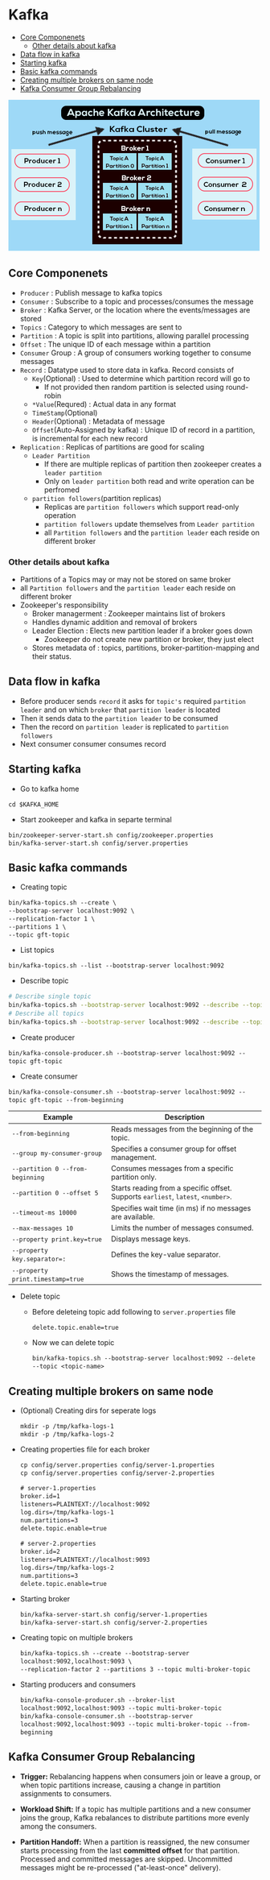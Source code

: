 <h1> Kafka </h1>

- [Core Componenets](#core-componenets)
  - [Other details about kafka](#other-details-about-kafka)
- [Data flow in kafka](#data-flow-in-kafka)
- [Starting kafka](#starting-kafka)
- [Basic kafka commands](#basic-kafka-commands)
- [Creating multiple brokers on same node](#creating-multiple-brokers-on-same-node)
- [Kafka Consumer Group Rebalancing](#kafka-consumer-group-rebalancing)

![alt text](image.png)

## Core Componenets
- `Producer` : Publish message to kafka topics
- `Consumer` : Subscribe to a topic and processes/consumes the message
- `Broker` : Kafka Server, or the location where the events/messages are stored 
- `Topics` : Category to which messages are sent to 
- `Partition` : A topic is split into partitions, allowing parallel processing
- `Offset` : The unique ID of each message within a partition
- `Consumer` Group : A group of consumers working together to consume messages
- `Record` : Datatype used to store data in kafka. Record consists of
  - `Key`(Optional) : Used to determine which partition record will go to 
    - If not provided then random partition is selected using round-robin
  - `*Value`(Requred) : Actual data in any format
  - `TimeStamp`(Optional) 
  - `Header`(Optional) : Metadata of message
  - `Offset`(Auto-Assigned by kafka) : Unique ID of record in a partition, is incremental for each new record
- `Replication` : Replicas of partitions are good for scaling
  - `Leader Partition` 
    - If there are multiple replicas of partition then zookeeper creates a `leader partition`
    - Only on `leader partition` both read and write operation can be perfromed
  - `partition followers`(partition replicas)
    - Replicas are `partition followers` which support read-only operation
    - `partition followers` update themselves from `Leader partition`
    - all `Partition followers` and the `partition leader` each reside on different broker
### Other details about kafka
- Partitions of a Topics may or may not be stored on same broker
- all `Partition followers` and the `partition leader` each reside on different broker
- Zookeeper's responsibility
  - Broker managerment : Zookeeper maintains list of brokers
  - Handles dynamic addition and removal of brokers
  - Leader Election : Elects new partition leader if a broker goes down 
    - Zookeeper do not create new partition or broker, they just elect
  - Stores metadata of : topics, partitions, broker-partition-mapping and their status.

## Data flow in kafka
- Before producer sends `record` it asks for `topic's` required `partition leader` and on which `broker` that `partition leader` is located
- Then it sends data to the `partition leader` to be consumed
- Then the record on `partition leader` is replicated to `partition followers`
- Next consumer consumer consumes record


## Starting kafka
- Go to kafka home

```
cd $KAFKA_HOME
```

- Start zookeeper and kafka in separte terminal

```
bin/zookeeper-server-start.sh config/zookeeper.properties
bin/kafka-server-start.sh config/server.properties
```

## Basic kafka commands
- Creating topic

```
bin/kafka-topics.sh --create \
--bootstrap-server localhost:9092 \
--replication-factor 1 \
--partitions 1 \
--topic gft-topic
```

- List topics

```
bin/kafka-topics.sh --list --bootstrap-server localhost:9092
```

- Describe topic

```bash
# Describe single topic
bin/kafka-topics.sh --bootstrap-server localhost:9092 --describe --topic <topic-name>
# Describe all topics
bin/kafka-topics.sh --bootstrap-server localhost:9092 --describe --topic 
```

- Create producer

```
bin/kafka-console-producer.sh --bootstrap-server localhost:9092 --topic gft-topic
```

- Create consumer

```
bin/kafka-console-consumer.sh --bootstrap-server localhost:9092 --topic gft-topic --from-beginning
```

| **Example**                                         | **Description**                              |
|-----------------------------------------------------|----------------------------------------------|
| `--from-beginning`                                   | Reads messages from the beginning of the topic. |
| `--group my-consumer-group`                          | Specifies a consumer group for offset management. |
| `--partition 0 --from-beginning`                     | Consumes messages from a specific partition only. |
| `--partition 0 --offset 5`                           | Starts reading from a specific offset. Supports `earliest`, `latest`, `<number>`. |
| `--timeout-ms 10000`                                 | Specifies wait time (in ms) if no messages are available. |
| `--max-messages 10`                                  | Limits the number of messages consumed.       |
| `--property print.key=true`                          | Displays message keys.                        |
| `--property key.separator=:`                         | Defines the key-value separator.              |
| `--property print.timestamp=true`                    | Shows the timestamp of messages.              |

- Delete topic
  - Before deleteing topic add following to `server.properties` file

    ```
    delete.topic.enable=true
    ```

  - Now we can delete topic
 
    ```
    bin/kafka-topics.sh --bootstrap-server localhost:9092 --delete --topic <topic-name>
    ```

## Creating multiple brokers on same node
- (Optional) Creating dirs for seperate logs

  ```
  mkdir -p /tmp/kafka-logs-1
  mkdir -p /tmp/kafka-logs-2
  ```

- Creating properties file for each broker
  
  ```
  cp config/server.properties config/server-1.properties
  cp config/server.properties config/server-2.properties
  ```

  ```
  # server-1.properties
  broker.id=1
  listeners=PLAINTEXT://localhost:9092
  log.dirs=/tmp/kafka-logs-1
  num.partitions=3
  delete.topic.enable=true
  ```

  ```
  # server-2.properties
  broker.id=2
  listeners=PLAINTEXT://localhost:9093
  log.dirs=/tmp/kafka-logs-2
  num.partitions=3
  delete.topic.enable=true
  ```

- Starting broker

  ```
  bin/kafka-server-start.sh config/server-1.properties
  bin/kafka-server-start.sh config/server-2.properties
  ```

- Creating topic on multiple brokers

  ```
  bin/kafka-topics.sh --create --bootstrap-server localhost:9092,localhost:9093 \
  --replication-factor 2 --partitions 3 --topic multi-broker-topic
  ```

- Starting producers and consumers

  ```
  bin/kafka-console-producer.sh --broker-list localhost:9092,localhost:9093 --topic multi-broker-topic
  bin/kafka-console-consumer.sh --bootstrap-server localhost:9092,localhost:9093 --topic multi-broker-topic --from-beginning
  ```

## Kafka Consumer Group Rebalancing

- **Trigger:** Rebalancing happens when consumers join or leave a group, or when topic partitions increase, causing a change in partition assignments to consumers.

- **Workload Shift:** If a topic has multiple partitions and a new consumer joins the group, Kafka rebalances to distribute partitions more evenly among the consumers.

- **Partition Handoff:** When a partition is reassigned, the new consumer starts processing from the last **committed offset** for that partition. Processed and committed messages are skipped. Uncommitted messages might be re-processed ("at-least-once" delivery).  
